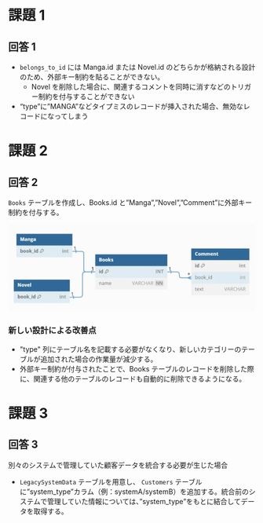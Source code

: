 # 課題 1

## 回答 1

- `belongs_to_id` には Manga.id または Novel.id のどちらかが格納される設計のため、外部キー制約を貼ることができない。
    - Novel を削除した場合に、関連するコメントを同時に消すなどのトリガー制約を付与することができない
- “type”に”MANGA”などタイプミスのレコードが挿入された場合、無効なレコードになってしまう

# 課題 2

## 回答 2

`Books` テーブルを作成し、Books.id と”Manga”,”Novel”,”Comment”に外部キー制約を付与する。

![](attachments/Pasted%20image%2020250413134054.png)

### 新しい設計による改善点

- "type" 列にテーブル名を記載する必要がなくなり、新しいカテゴリーのテーブルが追加された場合の作業量が減少する。
- 外部キー制約が付与されたことで、Books テーブルのレコードを削除した際に、関連する他のテーブルのレコードも自動的に削除できるようになる。

# 課題 3

## 回答 3

別々のシステムで管理していた顧客データを統合する必要が生じた場合

- `LegacySystemData` テーブルを用意し、 `Customers` テーブルに”system_type”カラム（例：systemA/systemB）を追加する。統合前のシステムで管理していた情報については、”system_type”をもとに結合してデータを取得する。